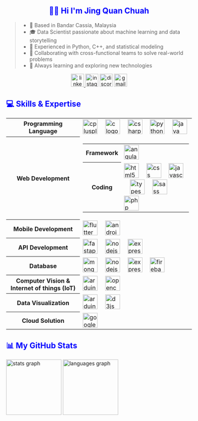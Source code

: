<h2 align="center" style="color:blue">👋🏻 Hi I'm Jing Quan Chuah</h2>


<blockquote>
    <ul>
        <li>📍 Based in Bandar Cassia, Malaysia</li>
        <li>🎓 Data Scientist passionate about machine learning and data storytelling</li>
        <li>🧠 Experienced in Python, C++, and statistical modeling</li>
        <li>🤝 Collaborating with cross-functional teams to solve real-world problems</li>
        <li>🚀 Always learning and exploring new technologies</li>
    </ul>
</blockquote>



<div align="center">
    <a href="https://www.linkedin.com/in/chuah-jing-quan-796a80174/">
        <img src="https://img.shields.io/static/v1?message=LinkedIn&logo=linkedin&label=&color=0077B5&logoColor=white&labelColor=&style=for-the-badge"
        height="35" alt="linkedin logo" />
    </a>
    <img src="https://img.shields.io/static/v1?message=Instagram&logo=instagram&label=&color=E4405F&logoColor=white&labelColor=&style=for-the-badge"
        height="35" alt="instagram logo" />
    <img src="https://img.shields.io/static/v1?message=Discord&logo=discord&label=&color=7289DA&logoColor=white&labelColor=&style=for-the-badge"
        height="35" alt="discord logo" />
    <img src="https://img.shields.io/static/v1?message=Gmail&logo=gmail&label=&color=D14836&logoColor=white&labelColor=&style=for-the-badge"
        height="35" alt="gmail logo" />
</div>


<h2 align="left" style="color:blue">💻 Skills & Expertise</h2>
<table>
    <tr>
        <th>Programming Language</th>
        <td><img src="https://cdn.jsdelivr.net/gh/devicons/devicon/icons/cplusplus/cplusplus-original.svg" height="40" alt="cplusplus logo"  />
            <img width="12" />
            <img src="https://cdn.jsdelivr.net/gh/devicons/devicon/icons/c/c-original.svg" height="40" alt="c logo"  />
            <img width="12" />
            <img src="https://cdn.jsdelivr.net/gh/devicons/devicon/icons/csharp/csharp-original.svg" height="40" alt="csharp logo"  />
            <img width="12" /> 
            <img src="https://cdn.jsdelivr.net/gh/devicons/devicon/icons/python/python-original.svg" height="40" alt="python logo"  />
            <img width="12" /> 
            <img src="https://cdn.jsdelivr.net/gh/devicons/devicon/icons/java/java-original.svg" height="40" alt="java logo"  />
        </td>
    </tr>
    <tr>
        <th>Web Development</th>
        <td>
            <table>
                <tr>
                    <th>Framework</th>
                    <td>
                        <img src="https://cdn.jsdelivr.net/gh/devicons/devicon/icons/angularjs/angularjs-original.svg" height="40" alt="angularjs logo"  />
                        <img width="50" />
                    </td>
                </tr>   
                <tr>
                    <th>Coding</th>
                    <td width="400px">
                        <img src="https://cdn.jsdelivr.net/gh/devicons/devicon/icons/html5/html5-original.svg" height="40" alt="html5 logo"  />
                        <img width="12" />
                        <img src="https://cdn.jsdelivr.net/gh/devicons/devicon/icons/css3/css3-original.svg" height="40" alt="css logo"  />
                        <img width="12" />
                        <img src="https://cdn.jsdelivr.net/gh/devicons/devicon/icons/javascript/javascript-original.svg" height="40" alt="javascript logo"  />
                        <img width="12" />
                        <img src="https://cdn.jsdelivr.net/gh/devicons/devicon/icons/typescript/typescript-original.svg" height="40" alt="typescript logo"  />
                        <img width="12" />
                        <img src="https://cdn.jsdelivr.net/gh/devicons/devicon/icons/sass/sass-original.svg" height="40" alt="sass logo"  />
                        <img width="12" />
                        <img src="https://cdn.jsdelivr.net/gh/devicons/devicon/icons/php/php-original.svg" height="40" alt="php logo"  />
                    </td>
                </tr>
            </table>
        </td>
    </tr>
    <tr>
        <th>Mobile Development</th>
        <td>
            <img src="https://cdn.jsdelivr.net/gh/devicons/devicon/icons/flutter/flutter-original.svg" height="40" alt="flutter logo"  />
            <img width="12" />
            <img src="https://cdn.jsdelivr.net/gh/devicons/devicon/icons/android/android-original.svg" height="40" alt="android logo"  />
        </td>
    </tr>
    <tr>
        <th>API Development</th>
        <td>
            <img src="https://cdn.jsdelivr.net/gh/devicons/devicon/icons/fastapi/fastapi-original.svg" height="40" alt="fastapi logo"  />
            <img width="12" />
            <img src="https://cdn.jsdelivr.net/gh/devicons/devicon/icons/nodejs/nodejs-original.svg" height="40" alt="nodejs logo"  />
            <img width="12" />
            <img src="https://cdn.jsdelivr.net/gh/devicons/devicon/icons/express/express-original.svg" height="40" alt="express logo"  />
        </td>
    </tr>
    <tr>
        <th>Database</th>
        <td>
            <img src="https://cdn.jsdelivr.net/gh/devicons/devicon/icons/mongodb/mongodb-original.svg" height="40" alt="mongodb logo"  />
            <img width="12" />
            <img src="https://github.com/user-attachments/assets/b16aea24-b001-4757-985a-adc244c2497a" height="40" alt="nodejs logo"  />
            <img width="12" />
            <img src="https://github.com/user-attachments/assets/38d2fd56-a1d4-498f-8843-8cacd4a402f1" height="40" alt="express logo"  />
            <img width="12" />
            <img src="https://cdn.jsdelivr.net/gh/devicons/devicon/icons/firebase/firebase-plain.svg" height="40" alt="firebase logo"  />
        </td>
    </tr>
    <tr>
        <th>Computer Vision & Internet of things (IoT)</th>
        <td>
            <img src="https://skillicons.dev/icons?i=arduino" height="40" alt="arduino logo"  />
            <img width="12" />
            <img src="https://cdn.jsdelivr.net/gh/devicons/devicon/icons/opencv/opencv-original.svg" height="40" alt="opencv logo"  />
        </td>
    </tr>
    <tr>
        <th>Data Visualization</th>
        <td>
            <img src="https://github.com/user-attachments/assets/c3a65e34-ef1e-4180-ad2d-292463a1748b" height="40" alt="arduino logo"  />
            <img width="12" />
            <img src="https://cdn.jsdelivr.net/gh/devicons/devicon/icons/d3js/d3js-original.svg" height="40" alt="d3js logo"  />
        </td>
    </tr>
    <tr>
        <th>Cloud Solution</th>
        <td>
            <img src="https://cdn.jsdelivr.net/gh/devicons/devicon/icons/googlecloud/googlecloud-original.svg" height="40" alt="googlecloud logo"  />
        </td>
    </tr>
</table>

<h2 align="left" style="color:blue">📊 My GitHub Stats</h2>
<div align="left">
  <img src="https://github-readme-stats.vercel.app/api?username=quan1354&hide_title=false&hide_rank=false&show_icons=true&include_all_commits=true&count_private=true&disable_animations=false&theme=dracula&locale=en&hide_border=false" height="150" alt="stats graph"  />
  <img src="https://github-readme-stats.vercel.app/api/top-langs?username=quan1354&locale=en&hide_title=false&layout=compact&card_width=320&langs_count=5&theme=dracula&hide_border=false" height="150" alt="languages graph"  />
</div>
